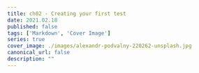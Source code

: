 ```yaml
---
title: ch02 - Creating your first test 
date: 2021.02.18
published: false
tags: ['Markdown', 'Cover Image']
series: true
cover_image: ./images/alexandr-podvalny-220262-unsplash.jpg
canonical_url: false
description: ""
---
```




